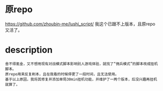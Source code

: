 # 原repo 
  https://github.com/zhoubin-me/lushi_script/
  我这个已跟不上版本，且原repo又活了。
  
# description
    舍不得氪金，又不想用现有对战模式脚本影响别人游戏体验，就找了“佣兵模式”的脚本改成挂机脚本。
    原repo用来反复刷本，且在我看的时候停更了一段时间，且无法使用。
    基于以上原因，我将其修复并添加单局30min挂机功能，并维护了一两个版本，后没兴趣再挂机就算了。
